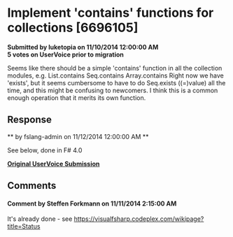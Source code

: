 # Implement 'contains' functions for collections [6696105] #

**Submitted by luketopia on 11/10/2014 12:00:00 AM**  
**5 votes on UserVoice prior to migration**  

Seems like there should be a simple 'contains' function in all the collection modules, e.g.
List.contains
Seq.contains
Array.contains
Right now we have 'exists', but it seems cumbersome to have to do Seq.exists ((=)value) all the time, and this might be confusing to newcomers. I think this is a common enough operation that it merits its own function.



## Response ##
** by fslang-admin on 11/12/2014 12:00:00 AM **

See below, done in F# 4.0


**[Original UserVoice Submission](https://fslang.uservoice.com/forums/245727-f-language/suggestions/6696105)**


## Comments ##


#### Comment by Steffen Forkmann on 11/11/2014 2:15:00 AM ####
It's already done - see https://visualfsharp.codeplex.com/wikipage?title=Status

